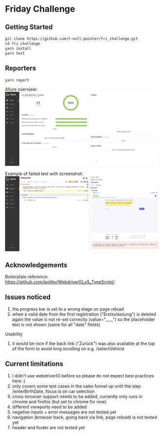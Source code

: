 # Friday Challenge

## Getting Started
```
git clone https://github.com/t-null-pointer/fri_challenge.git
cd fri_challenge
yarn install
yarn test
```

## Reporters
```
yarn report
```
Allure overview: 
![allure](https://github.com/t-null-pointer/fri_challenge/blob/master/src/assets/pass.png)

Example of failed test with screenshot: 
![screenshot](https://github.com/t-null-pointer/fri_challenge/blob/master/src/assets/failWithScreenshot.png)

## Acknowledgements
Boilerplate reference: https://github.com/jpolley/WebdriverIO_v5_TypeScript/

## Issues noticed
1. the progress bar is set to a wrong stage on page reload
2. when a valid date from the first registration ("Erstzulassung") is deleted again the value is not re-set correctly (value="__._") so the placeholder text is not shown (same for all "date" fields)

Usability
1. it would be nice if the back link ("Zurück") was also available at the top of the form to avoid long scrolling on e.g. /selectVehicle

## Current limitations
1. I didn't use webdriverIO before so please do not expect best practices here :)
2. only covers some test cases in the sales funnel up until the step /enterBirthDate, focus is on car selection
3. cross-browser support needs to be added, currently only runs in chrome and firefox (but set to chrome for now)
4. different viewports need to be added
5. negative inputs + error messages are not tested yet
6. navigation (browser back, going back via link, page reload) is not tested yet
6. header and footer are not tested yet

